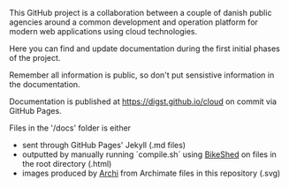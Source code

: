 This GitHub project is a collaboration between a couple of danish public agencies around a common development and 
operation platform for modern web applications using cloud technologies. 

Here you can find and update documentation during the first initial phases of the project. 

Remember all information is public, so don't put sensistive information in the documentation. 

Documentation is published at https://digst.github.io/cloud on commit via GitHub Pages.

Files in the '/docs' folder is either 
 - sent through GitHub Pages' Jekyll (.md files)
 - outputted by manually running ´compile.sh´ using [BikeShed](https://tabatkins.github.io/bikeshed/) on files in the root directory (.html) 
 - images produced by [Archi](https://www.archimatetool.com/) from Archimate files in this repository (.svg)
 
